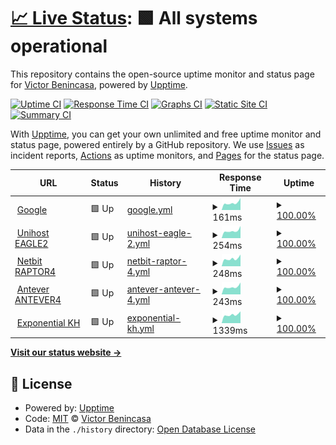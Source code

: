 # [📈 Live Status](https://demo.upptime.js.org): <!--live status--> **🟩 All systems operational**

This repository contains the open-source uptime monitor and status page for [Victor Benincasa](https://br.linkedin.com/in/vbenincasa), powered by [Upptime](https://github.com/upptime/upptime).

[![Uptime CI](https://github.com/vbenincasa/upptime/workflows/Uptime%20CI/badge.svg)](https://github.com/vbenincasa/upptime/actions?query=workflow%3A%22Uptime+CI%22)
[![Response Time CI](https://github.com/vbenincasa/upptime/workflows/Response%20Time%20CI/badge.svg)](https://github.com/vbenincasa/upptime/actions?query=workflow%3A%22Response+Time+CI%22)
[![Graphs CI](https://github.com/vbenincasa/upptime/workflows/Graphs%20CI/badge.svg)](https://github.com/vbenincasa/upptime/actions?query=workflow%3A%22Graphs+CI%22)
[![Static Site CI](https://github.com/vbenincasa/upptime/workflows/Static%20Site%20CI/badge.svg)](https://github.com/vbenincasa/upptime/actions?query=workflow%3A%22Static+Site+CI%22)
[![Summary CI](https://github.com/vbenincasa/upptime/workflows/Summary%20CI/badge.svg)](https://github.com/vbenincasa/upptime/actions?query=workflow%3A%22Summary+CI%22)

With [Upptime](https://upptime.js.org), you can get your own unlimited and free uptime monitor and status page, powered entirely by a GitHub repository. We use [Issues](https://github.com/vbenincasa/upptime/issues) as incident reports, [Actions](https://github.com/vbenincasa/upptime/actions) as uptime monitors, and [Pages](https://demo.upptime.js.org) for the status page.

<!--start: status pages-->
<!-- This summary is generated by Upptime (https://github.com/upptime/upptime) -->
<!-- Do not edit this manually, your changes will be overwritten -->
<!-- prettier-ignore -->
| URL | Status | History | Response Time | Uptime |
| --- | ------ | ------- | ------------- | ------ |
| <img alt="" src="https://icons.duckduckgo.com/ip3/www.google.com.ico" height="13"> [Google](https://www.google.com) | 🟩 Up | [google.yml](https://github.com/vbenincasa/upptime/commits/HEAD/history/google.yml) | <details><summary><img alt="Response time graph" src="./graphs/google/response-time-week.png" height="20"> 161ms</summary><br><a href="https://vbenincasa.github.io/upptime/history/google"><img alt="Response time 100" src="https://img.shields.io/endpoint?url=https%3A%2F%2Fraw.githubusercontent.com%2Fvbenincasa%2Fupptime%2FHEAD%2Fapi%2Fgoogle%2Fresponse-time.json"></a><br><a href="https://vbenincasa.github.io/upptime/history/google"><img alt="24-hour response time 299" src="https://img.shields.io/endpoint?url=https%3A%2F%2Fraw.githubusercontent.com%2Fvbenincasa%2Fupptime%2FHEAD%2Fapi%2Fgoogle%2Fresponse-time-day.json"></a><br><a href="https://vbenincasa.github.io/upptime/history/google"><img alt="7-day response time 161" src="https://img.shields.io/endpoint?url=https%3A%2F%2Fraw.githubusercontent.com%2Fvbenincasa%2Fupptime%2FHEAD%2Fapi%2Fgoogle%2Fresponse-time-week.json"></a><br><a href="https://vbenincasa.github.io/upptime/history/google"><img alt="30-day response time 111" src="https://img.shields.io/endpoint?url=https%3A%2F%2Fraw.githubusercontent.com%2Fvbenincasa%2Fupptime%2FHEAD%2Fapi%2Fgoogle%2Fresponse-time-month.json"></a><br><a href="https://vbenincasa.github.io/upptime/history/google"><img alt="1-year response time 100" src="https://img.shields.io/endpoint?url=https%3A%2F%2Fraw.githubusercontent.com%2Fvbenincasa%2Fupptime%2FHEAD%2Fapi%2Fgoogle%2Fresponse-time-year.json"></a></details> | <details><summary><a href="https://vbenincasa.github.io/upptime/history/google">100.00%</a></summary><a href="https://vbenincasa.github.io/upptime/history/google"><img alt="All-time uptime 100.00%" src="https://img.shields.io/endpoint?url=https%3A%2F%2Fraw.githubusercontent.com%2Fvbenincasa%2Fupptime%2FHEAD%2Fapi%2Fgoogle%2Fuptime.json"></a><br><a href="https://vbenincasa.github.io/upptime/history/google"><img alt="24-hour uptime 100.00%" src="https://img.shields.io/endpoint?url=https%3A%2F%2Fraw.githubusercontent.com%2Fvbenincasa%2Fupptime%2FHEAD%2Fapi%2Fgoogle%2Fuptime-day.json"></a><br><a href="https://vbenincasa.github.io/upptime/history/google"><img alt="7-day uptime 100.00%" src="https://img.shields.io/endpoint?url=https%3A%2F%2Fraw.githubusercontent.com%2Fvbenincasa%2Fupptime%2FHEAD%2Fapi%2Fgoogle%2Fuptime-week.json"></a><br><a href="https://vbenincasa.github.io/upptime/history/google"><img alt="30-day uptime 100.00%" src="https://img.shields.io/endpoint?url=https%3A%2F%2Fraw.githubusercontent.com%2Fvbenincasa%2Fupptime%2FHEAD%2Fapi%2Fgoogle%2Fuptime-month.json"></a><br><a href="https://vbenincasa.github.io/upptime/history/google"><img alt="1-year uptime 100.00%" src="https://img.shields.io/endpoint?url=https%3A%2F%2Fraw.githubusercontent.com%2Fvbenincasa%2Fupptime%2FHEAD%2Fapi%2Fgoogle%2Fuptime-year.json"></a></details>
| <img alt="" src="https://icons.duckduckgo.com/ip3/eagle2.unihostbrasil.com.br.ico" height="13"> [Unihost EAGLE2](http://eagle2.unihostbrasil.com.br) | 🟩 Up | [unihost-eagle-2.yml](https://github.com/vbenincasa/upptime/commits/HEAD/history/unihost-eagle-2.yml) | <details><summary><img alt="Response time graph" src="./graphs/unihost-eagle-2/response-time-week.png" height="20"> 254ms</summary><br><a href="https://vbenincasa.github.io/upptime/history/unihost-eagle-2"><img alt="Response time 300" src="https://img.shields.io/endpoint?url=https%3A%2F%2Fraw.githubusercontent.com%2Fvbenincasa%2Fupptime%2FHEAD%2Fapi%2Funihost-eagle-2%2Fresponse-time.json"></a><br><a href="https://vbenincasa.github.io/upptime/history/unihost-eagle-2"><img alt="24-hour response time 357" src="https://img.shields.io/endpoint?url=https%3A%2F%2Fraw.githubusercontent.com%2Fvbenincasa%2Fupptime%2FHEAD%2Fapi%2Funihost-eagle-2%2Fresponse-time-day.json"></a><br><a href="https://vbenincasa.github.io/upptime/history/unihost-eagle-2"><img alt="7-day response time 254" src="https://img.shields.io/endpoint?url=https%3A%2F%2Fraw.githubusercontent.com%2Fvbenincasa%2Fupptime%2FHEAD%2Fapi%2Funihost-eagle-2%2Fresponse-time-week.json"></a><br><a href="https://vbenincasa.github.io/upptime/history/unihost-eagle-2"><img alt="30-day response time 250" src="https://img.shields.io/endpoint?url=https%3A%2F%2Fraw.githubusercontent.com%2Fvbenincasa%2Fupptime%2FHEAD%2Fapi%2Funihost-eagle-2%2Fresponse-time-month.json"></a><br><a href="https://vbenincasa.github.io/upptime/history/unihost-eagle-2"><img alt="1-year response time 300" src="https://img.shields.io/endpoint?url=https%3A%2F%2Fraw.githubusercontent.com%2Fvbenincasa%2Fupptime%2FHEAD%2Fapi%2Funihost-eagle-2%2Fresponse-time-year.json"></a></details> | <details><summary><a href="https://vbenincasa.github.io/upptime/history/unihost-eagle-2">100.00%</a></summary><a href="https://vbenincasa.github.io/upptime/history/unihost-eagle-2"><img alt="All-time uptime 100.00%" src="https://img.shields.io/endpoint?url=https%3A%2F%2Fraw.githubusercontent.com%2Fvbenincasa%2Fupptime%2FHEAD%2Fapi%2Funihost-eagle-2%2Fuptime.json"></a><br><a href="https://vbenincasa.github.io/upptime/history/unihost-eagle-2"><img alt="24-hour uptime 100.00%" src="https://img.shields.io/endpoint?url=https%3A%2F%2Fraw.githubusercontent.com%2Fvbenincasa%2Fupptime%2FHEAD%2Fapi%2Funihost-eagle-2%2Fuptime-day.json"></a><br><a href="https://vbenincasa.github.io/upptime/history/unihost-eagle-2"><img alt="7-day uptime 100.00%" src="https://img.shields.io/endpoint?url=https%3A%2F%2Fraw.githubusercontent.com%2Fvbenincasa%2Fupptime%2FHEAD%2Fapi%2Funihost-eagle-2%2Fuptime-week.json"></a><br><a href="https://vbenincasa.github.io/upptime/history/unihost-eagle-2"><img alt="30-day uptime 99.96%" src="https://img.shields.io/endpoint?url=https%3A%2F%2Fraw.githubusercontent.com%2Fvbenincasa%2Fupptime%2FHEAD%2Fapi%2Funihost-eagle-2%2Fuptime-month.json"></a><br><a href="https://vbenincasa.github.io/upptime/history/unihost-eagle-2"><img alt="1-year uptime 100.00%" src="https://img.shields.io/endpoint?url=https%3A%2F%2Fraw.githubusercontent.com%2Fvbenincasa%2Fupptime%2FHEAD%2Fapi%2Funihost-eagle-2%2Fuptime-year.json"></a></details>
| <img alt="" src="https://icons.duckduckgo.com/ip3/raptor4.netbit.com.br.ico" height="13"> [Netbit RAPTOR4](http://raptor4.netbit.com.br) | 🟩 Up | [netbit-raptor-4.yml](https://github.com/vbenincasa/upptime/commits/HEAD/history/netbit-raptor-4.yml) | <details><summary><img alt="Response time graph" src="./graphs/netbit-raptor-4/response-time-week.png" height="20"> 248ms</summary><br><a href="https://vbenincasa.github.io/upptime/history/netbit-raptor-4"><img alt="Response time 286" src="https://img.shields.io/endpoint?url=https%3A%2F%2Fraw.githubusercontent.com%2Fvbenincasa%2Fupptime%2FHEAD%2Fapi%2Fnetbit-raptor-4%2Fresponse-time.json"></a><br><a href="https://vbenincasa.github.io/upptime/history/netbit-raptor-4"><img alt="24-hour response time 276" src="https://img.shields.io/endpoint?url=https%3A%2F%2Fraw.githubusercontent.com%2Fvbenincasa%2Fupptime%2FHEAD%2Fapi%2Fnetbit-raptor-4%2Fresponse-time-day.json"></a><br><a href="https://vbenincasa.github.io/upptime/history/netbit-raptor-4"><img alt="7-day response time 248" src="https://img.shields.io/endpoint?url=https%3A%2F%2Fraw.githubusercontent.com%2Fvbenincasa%2Fupptime%2FHEAD%2Fapi%2Fnetbit-raptor-4%2Fresponse-time-week.json"></a><br><a href="https://vbenincasa.github.io/upptime/history/netbit-raptor-4"><img alt="30-day response time 256" src="https://img.shields.io/endpoint?url=https%3A%2F%2Fraw.githubusercontent.com%2Fvbenincasa%2Fupptime%2FHEAD%2Fapi%2Fnetbit-raptor-4%2Fresponse-time-month.json"></a><br><a href="https://vbenincasa.github.io/upptime/history/netbit-raptor-4"><img alt="1-year response time 286" src="https://img.shields.io/endpoint?url=https%3A%2F%2Fraw.githubusercontent.com%2Fvbenincasa%2Fupptime%2FHEAD%2Fapi%2Fnetbit-raptor-4%2Fresponse-time-year.json"></a></details> | <details><summary><a href="https://vbenincasa.github.io/upptime/history/netbit-raptor-4">100.00%</a></summary><a href="https://vbenincasa.github.io/upptime/history/netbit-raptor-4"><img alt="All-time uptime 100.00%" src="https://img.shields.io/endpoint?url=https%3A%2F%2Fraw.githubusercontent.com%2Fvbenincasa%2Fupptime%2FHEAD%2Fapi%2Fnetbit-raptor-4%2Fuptime.json"></a><br><a href="https://vbenincasa.github.io/upptime/history/netbit-raptor-4"><img alt="24-hour uptime 100.00%" src="https://img.shields.io/endpoint?url=https%3A%2F%2Fraw.githubusercontent.com%2Fvbenincasa%2Fupptime%2FHEAD%2Fapi%2Fnetbit-raptor-4%2Fuptime-day.json"></a><br><a href="https://vbenincasa.github.io/upptime/history/netbit-raptor-4"><img alt="7-day uptime 100.00%" src="https://img.shields.io/endpoint?url=https%3A%2F%2Fraw.githubusercontent.com%2Fvbenincasa%2Fupptime%2FHEAD%2Fapi%2Fnetbit-raptor-4%2Fuptime-week.json"></a><br><a href="https://vbenincasa.github.io/upptime/history/netbit-raptor-4"><img alt="30-day uptime 100.00%" src="https://img.shields.io/endpoint?url=https%3A%2F%2Fraw.githubusercontent.com%2Fvbenincasa%2Fupptime%2FHEAD%2Fapi%2Fnetbit-raptor-4%2Fuptime-month.json"></a><br><a href="https://vbenincasa.github.io/upptime/history/netbit-raptor-4"><img alt="1-year uptime 100.00%" src="https://img.shields.io/endpoint?url=https%3A%2F%2Fraw.githubusercontent.com%2Fvbenincasa%2Fupptime%2FHEAD%2Fapi%2Fnetbit-raptor-4%2Fuptime-year.json"></a></details>
| <img alt="" src="https://icons.duckduckgo.com/ip3/antever4.antever.com.br.ico" height="13"> [Antever ANTEVER4](http://antever4.antever.com.br) | 🟩 Up | [antever-antever-4.yml](https://github.com/vbenincasa/upptime/commits/HEAD/history/antever-antever-4.yml) | <details><summary><img alt="Response time graph" src="./graphs/antever-antever-4/response-time-week.png" height="20"> 243ms</summary><br><a href="https://vbenincasa.github.io/upptime/history/antever-antever-4"><img alt="Response time 302" src="https://img.shields.io/endpoint?url=https%3A%2F%2Fraw.githubusercontent.com%2Fvbenincasa%2Fupptime%2FHEAD%2Fapi%2Fantever-antever-4%2Fresponse-time.json"></a><br><a href="https://vbenincasa.github.io/upptime/history/antever-antever-4"><img alt="24-hour response time 266" src="https://img.shields.io/endpoint?url=https%3A%2F%2Fraw.githubusercontent.com%2Fvbenincasa%2Fupptime%2FHEAD%2Fapi%2Fantever-antever-4%2Fresponse-time-day.json"></a><br><a href="https://vbenincasa.github.io/upptime/history/antever-antever-4"><img alt="7-day response time 243" src="https://img.shields.io/endpoint?url=https%3A%2F%2Fraw.githubusercontent.com%2Fvbenincasa%2Fupptime%2FHEAD%2Fapi%2Fantever-antever-4%2Fresponse-time-week.json"></a><br><a href="https://vbenincasa.github.io/upptime/history/antever-antever-4"><img alt="30-day response time 259" src="https://img.shields.io/endpoint?url=https%3A%2F%2Fraw.githubusercontent.com%2Fvbenincasa%2Fupptime%2FHEAD%2Fapi%2Fantever-antever-4%2Fresponse-time-month.json"></a><br><a href="https://vbenincasa.github.io/upptime/history/antever-antever-4"><img alt="1-year response time 302" src="https://img.shields.io/endpoint?url=https%3A%2F%2Fraw.githubusercontent.com%2Fvbenincasa%2Fupptime%2FHEAD%2Fapi%2Fantever-antever-4%2Fresponse-time-year.json"></a></details> | <details><summary><a href="https://vbenincasa.github.io/upptime/history/antever-antever-4">100.00%</a></summary><a href="https://vbenincasa.github.io/upptime/history/antever-antever-4"><img alt="All-time uptime 99.97%" src="https://img.shields.io/endpoint?url=https%3A%2F%2Fraw.githubusercontent.com%2Fvbenincasa%2Fupptime%2FHEAD%2Fapi%2Fantever-antever-4%2Fuptime.json"></a><br><a href="https://vbenincasa.github.io/upptime/history/antever-antever-4"><img alt="24-hour uptime 100.00%" src="https://img.shields.io/endpoint?url=https%3A%2F%2Fraw.githubusercontent.com%2Fvbenincasa%2Fupptime%2FHEAD%2Fapi%2Fantever-antever-4%2Fuptime-day.json"></a><br><a href="https://vbenincasa.github.io/upptime/history/antever-antever-4"><img alt="7-day uptime 100.00%" src="https://img.shields.io/endpoint?url=https%3A%2F%2Fraw.githubusercontent.com%2Fvbenincasa%2Fupptime%2FHEAD%2Fapi%2Fantever-antever-4%2Fuptime-week.json"></a><br><a href="https://vbenincasa.github.io/upptime/history/antever-antever-4"><img alt="30-day uptime 100.00%" src="https://img.shields.io/endpoint?url=https%3A%2F%2Fraw.githubusercontent.com%2Fvbenincasa%2Fupptime%2FHEAD%2Fapi%2Fantever-antever-4%2Fuptime-month.json"></a><br><a href="https://vbenincasa.github.io/upptime/history/antever-antever-4"><img alt="1-year uptime 99.97%" src="https://img.shields.io/endpoint?url=https%3A%2F%2Fraw.githubusercontent.com%2Fvbenincasa%2Fupptime%2FHEAD%2Fapi%2Fantever-antever-4%2Fuptime-year.json"></a></details>
| <img alt="" src="https://icons.duckduckgo.com/ip3/exponentialhost.com.br.ico" height="13"> [Exponential KH](http://exponentialhost.com.br) | 🟩 Up | [exponential-kh.yml](https://github.com/vbenincasa/upptime/commits/HEAD/history/exponential-kh.yml) | <details><summary><img alt="Response time graph" src="./graphs/exponential-kh/response-time-week.png" height="20"> 1339ms</summary><br><a href="https://vbenincasa.github.io/upptime/history/exponential-kh"><img alt="Response time 1384" src="https://img.shields.io/endpoint?url=https%3A%2F%2Fraw.githubusercontent.com%2Fvbenincasa%2Fupptime%2FHEAD%2Fapi%2Fexponential-kh%2Fresponse-time.json"></a><br><a href="https://vbenincasa.github.io/upptime/history/exponential-kh"><img alt="24-hour response time 1231" src="https://img.shields.io/endpoint?url=https%3A%2F%2Fraw.githubusercontent.com%2Fvbenincasa%2Fupptime%2FHEAD%2Fapi%2Fexponential-kh%2Fresponse-time-day.json"></a><br><a href="https://vbenincasa.github.io/upptime/history/exponential-kh"><img alt="7-day response time 1339" src="https://img.shields.io/endpoint?url=https%3A%2F%2Fraw.githubusercontent.com%2Fvbenincasa%2Fupptime%2FHEAD%2Fapi%2Fexponential-kh%2Fresponse-time-week.json"></a><br><a href="https://vbenincasa.github.io/upptime/history/exponential-kh"><img alt="30-day response time 1382" src="https://img.shields.io/endpoint?url=https%3A%2F%2Fraw.githubusercontent.com%2Fvbenincasa%2Fupptime%2FHEAD%2Fapi%2Fexponential-kh%2Fresponse-time-month.json"></a><br><a href="https://vbenincasa.github.io/upptime/history/exponential-kh"><img alt="1-year response time 1384" src="https://img.shields.io/endpoint?url=https%3A%2F%2Fraw.githubusercontent.com%2Fvbenincasa%2Fupptime%2FHEAD%2Fapi%2Fexponential-kh%2Fresponse-time-year.json"></a></details> | <details><summary><a href="https://vbenincasa.github.io/upptime/history/exponential-kh">100.00%</a></summary><a href="https://vbenincasa.github.io/upptime/history/exponential-kh"><img alt="All-time uptime 99.96%" src="https://img.shields.io/endpoint?url=https%3A%2F%2Fraw.githubusercontent.com%2Fvbenincasa%2Fupptime%2FHEAD%2Fapi%2Fexponential-kh%2Fuptime.json"></a><br><a href="https://vbenincasa.github.io/upptime/history/exponential-kh"><img alt="24-hour uptime 100.00%" src="https://img.shields.io/endpoint?url=https%3A%2F%2Fraw.githubusercontent.com%2Fvbenincasa%2Fupptime%2FHEAD%2Fapi%2Fexponential-kh%2Fuptime-day.json"></a><br><a href="https://vbenincasa.github.io/upptime/history/exponential-kh"><img alt="7-day uptime 100.00%" src="https://img.shields.io/endpoint?url=https%3A%2F%2Fraw.githubusercontent.com%2Fvbenincasa%2Fupptime%2FHEAD%2Fapi%2Fexponential-kh%2Fuptime-week.json"></a><br><a href="https://vbenincasa.github.io/upptime/history/exponential-kh"><img alt="30-day uptime 99.87%" src="https://img.shields.io/endpoint?url=https%3A%2F%2Fraw.githubusercontent.com%2Fvbenincasa%2Fupptime%2FHEAD%2Fapi%2Fexponential-kh%2Fuptime-month.json"></a><br><a href="https://vbenincasa.github.io/upptime/history/exponential-kh"><img alt="1-year uptime 99.96%" src="https://img.shields.io/endpoint?url=https%3A%2F%2Fraw.githubusercontent.com%2Fvbenincasa%2Fupptime%2FHEAD%2Fapi%2Fexponential-kh%2Fuptime-year.json"></a></details>

<!--end: status pages-->

[**Visit our status website →**](https://demo.upptime.js.org)

## 📄 License

- Powered by: [Upptime](https://github.com/upptime/upptime)
- Code: [MIT](./LICENSE) © [Victor Benincasa](https://br.linkedin.com/in/vbenincasa)
- Data in the `./history` directory: [Open Database License](https://opendatacommons.org/licenses/odbl/1-0/)
